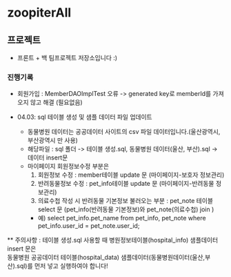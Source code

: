 # zoopiterAll

## 프로젝트

- 프론트 + 백 팀프로젝트 저장소입니다 :)

### 진행기록

- 회원가입 : MemberDAOImplTest 오류 -> generated key로 memberId를 가져오지 않고 해결 (필요없음)

- 04.03: sql 테이블 생성 및 샘플 데이터 파일 업데이트
  - 동물병원 데이터는 공공데이터 사이트의 csv 파일 데이터입니다.(울산광역시, 부산광역시 만 사용)
  - 해당파일 : sql 폴더 -> 테이블 생성.sql, 동물병원 데이터(울산, 부산).sql -> 데이터 insert문
  - 마이페이지 회원정보수정 부분은
    1. 회원정보 수정 : member테이블 update 문 (마이페이지-보호자 정보관리)
    2. 반려동물정보 수정 : pet_info테이블 update 문 (마이페이지-반려동물 정보관리)
    3. 의료수첩 작성 시 반려동물 기본정보 불러오는 부분 : pet_note 테이블 select 문 (pet_info(반려동물 기본정보)와 pet_note(의료수첩) join )
    - 예) select pet_info.pet_name from pet_info, pet_note where pet_info.user_id = pet_note.user_id;

\*\* 주의사항 : 테이블 생성.sql 사용할 때 병원정보테이블(hospital_info) 샘플데이터 insert 문은  
 동물병원 공공데이터 테이블(hospital_data) 샘플데이터(동물병원데이터(울산,부산).sql)를 먼저 넣고 실행하여야 합니다!
